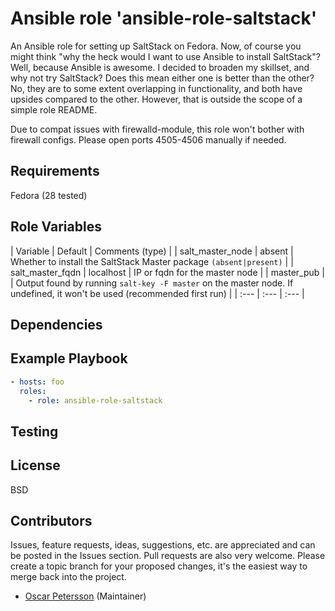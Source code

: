 # Ansible role 'ansible-role-saltstack'

An Ansible role for setting up SaltStack on Fedora.
Now, of course you might think "why the heck would I want to use Ansible to install SaltStack"? Well, because Ansible is awesome.
I decided to broaden my skillset, and why not try SaltStack? Does this mean either one is better than the other?
No, they are to some extent overlapping in functionality, and both have upsides compared to the other. However, that is outside
the scope of a simple role README.

Due to compat issues with firewalld-module, this role won't bother with firewall configs. Please open ports 4505-4506 manually if
needed.

## Requirements
Fedora (28 tested)

## Role Variables
| Variable		| Default		| Comments (type) |
| salt_master_node | absent | Whether to install the SaltStack Master package `(absent|present)` |
| salt_master_fqdn | localhost | IP or fqdn for the master node |
| master_pub | | Output found by running `salt-key -F master` on the master node. If undefined, it won't be used (recommended first run) |
| :---			| :---			| :---		  |


## Dependencies

## Example Playbook
```Yaml
- hosts: foo
  roles:
    - role: ansible-role-saltstack
```

## Testing


## License

BSD

## Contributors

Issues, feature requests, ideas, suggestions, etc. are appreciated and can be posted in the Issues section. Pull requests are also very welcome. Please create a topic branch for your proposed changes, it's the easiest way to merge back into the project.

- [Oscar Petersson](https://github.com/oscpe262/) (Maintainer)
